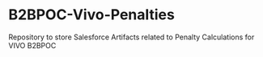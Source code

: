 # B2BPOC-Vivo-Penalties
Repository to store Salesforce Artifacts related to Penalty Calculations for VIVO B2BPOC

